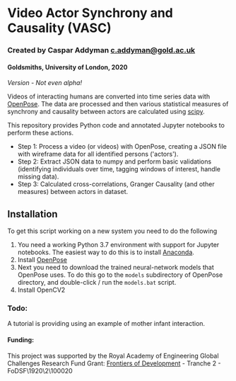 # Video Actor Synchrony and Causality (VASC)
### Created by Caspar Addyman <c.addyman@gold.ac.uk>
#### Goldsmiths, University of London, 2020

_Version - Not even alpha!_

Videos of interacting humans are converted into time series data with [OpenPose](https://github.com/CMU-Perceptual-Computing-Lab/openpose). The data are processed and then various statistical measures of synchrony and causality between actors are calculated using [scipy](https://www.scipy.org/scipylib/index.html).

This repository provides Python code and annotated Jupyter notebooks to perform these actions.

* Step 1: Process a video (or videos) with OpenPose, creating a JSON file with wireframe data for all identified persons ('actors'). 
* Step 2: Extract JSON data to numpy and perform basic validations (identifying individuals over time, tagging windows of interest, handle missing data).
* Step 3: Calculated cross-correlations, Granger Causality (and other measures) between actors in dataset. 

## Installation

To get this script working on a new system you need to do the following

1. You need a working Python 3.7 environment with support for Jupyter notebooks. The easiest way to do this is to install [Anaconda](https://www.anaconda.com/distribution/).
2. Install [OpenPose](https://github.com/CMU-Perceptual-Computing-Lab/openpose)
3. Next you need to download the trained neural-network models that OpenPose uses. To do this go to the `models` subdirectory of OpenPose directory, and double-click / run the `models.bat` script.
3. Install OpenCV2 

### Todo: 
A tutorial is providing using an example of mother infant interaction. 



#### Funding:
This project was supported by the Royal Academy of Engineering Global Challenges Research Fund 
Grant:
[Frontiers of Development](https://www.raeng.org.uk/grants-and-prizes/grants/international-research-and-collaborations/frontiers/frontiers-of-development) - Tranche 2 - FoDSF\1920\2\100020

